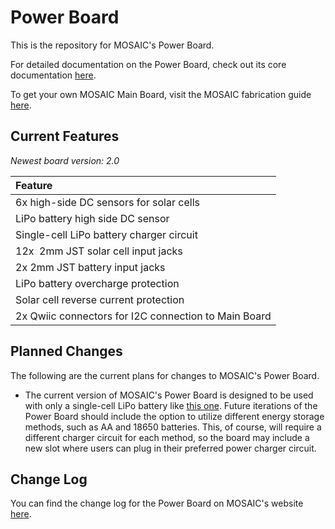 # Power Board

This is the repository for MOSAIC's Power Board.

For detailed documentation on the Power Board, check out its core documentation [here](https://www.mosaicsat.org/core_documentation/hardware/power_board/).

To get your own MOSAIC Main Board, visit the MOSAIC fabrication guide [here](https://www.mosaicsat.org/getting_mosaic/).

## Current Features

*Newest board version: 2.0*

| **Feature** |
| :----------- |
| 6x high-side DC sensors for solar cells |
| LiPo battery high side DC sensor |
| Single-cell LiPo battery charger circuit |
| 12x  2mm JST solar cell input jacks|
| 2x 2mm JST battery input jacks |
| LiPo battery overcharge protection |
| Solar cell reverse current protection |
| 2x Qwiic connectors for I2C connection to Main Board |

## Planned Changes

The following are the current plans for changes to MOSAIC's Power Board. 

- The current version of MOSAIC's Power Board is designed to be used with only a single-cell LiPo battery like [this one](https://www.sparkfun.com/lithium-ion-battery-2ah.html). Future iterations of the Power Board should include the option to utilize different energy storage methods, such as AA and 18650 batteries. This, of course, will require a different charger circuit for each method, so the board may include a new slot where users can plug in their preferred power charger circuit. 

## Change Log

You can find the change log for the Power Board on MOSAIC's website [here](https://www.mosaicsat.org/core_documentation/hardware/power_board/change_log/). 
